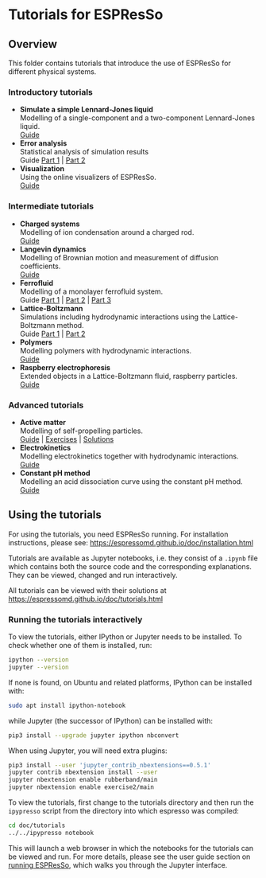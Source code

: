 # Tutorials for ESPResSo

## Overview

This folder contains tutorials that introduce the use of ESPResSo for different
physical systems.

[comment]: # (Begin of tutorials landing page)

### Introductory tutorials

* **Simulate a simple Lennard-Jones liquid**  
  Modelling of a single-component and a two-component Lennard-Jones liquid.  
  [Guide](lennard_jones/lennard_jones.ipynb)
* **Error analysis**  
  Statistical analysis of simulation results  
  Guide
  [Part 1](error_analysis/error_analysis_part1.ipynb) |
  [Part 2](error_analysis/error_analysis_part2.ipynb)
* **Visualization**  
  Using the online visualizers of ESPResSo.  
  [Guide](visualization/visualization.ipynb)

### Intermediate tutorials

* **Charged systems**  
  Modelling of ion condensation around a charged rod.  
  [Guide](charged_system/charged_system.ipynb)
* **Langevin dynamics**  
  Modelling of Brownian motion and measurement of diffusion coefficients.  
  [Guide](langevin_dynamics/langevin_dynamics.ipynb)
* **Ferrofluid**  
  Modelling of a monolayer ferrofluid system.  
  Guide
  [Part 1](ferrofluid/ferrofluid_part1.ipynb) |
  [Part 2](ferrofluid/ferrofluid_part2.ipynb) |
  [Part 3](ferrofluid/ferrofluid_part3.ipynb)
* **Lattice-Boltzmann**  
  Simulations including hydrodynamic interactions using the Lattice-Boltzmann method.  
  Guide
  [Part 1](lattice_boltzmann/lattice_boltzmann_theory.ipynb) |
  [Part 2](lattice_boltzmann/lattice_boltzmann_poiseuille_flow.ipynb)
* **Polymers**  
  Modelling polymers with hydrodynamic interactions.  
  [Guide](polymers/polymers.ipynb)
* **Raspberry electrophoresis**  
  Extended objects in a Lattice-Boltzmann fluid, raspberry particles.  
  [Guide](raspberry_electrophoresis/raspberry_electrophoresis.ipynb)

### Advanced tutorials

* **Active matter**  
  Modelling of self-propelling particles.  
  [Guide](active_matter/active_matter.ipynb) |
  [Exercises](active_matter/exercises) |
  [Solutions](active_matter/solutions)
* **Electrokinetics**  
  Modelling electrokinetics together with hydrodynamic interactions.  
  [Guide](electrokinetics/electrokinetics.ipynb)
* **Constant pH method**  
  Modelling an acid dissociation curve using the constant pH method.  
  [Guide](constant_pH/constant_pH.ipynb)

[comment]: # (End of tutorials landing page)

## Using the tutorials

For using the tutorials, you need ESPResSo running. For installation
instructions, please see: https://espressomd.github.io/doc/installation.html

Tutorials are available as Jupyter notebooks, i.e. they consist of a ``.ipynb``
file which contains both the source code and the corresponding explanations.
They can be viewed, changed and run interactively.

All tutorials can be viewed with their solutions at
https://espressomd.github.io/doc/tutorials.html

### Running the tutorials interactively

To view the tutorials, either IPython or Jupyter needs to be installed.
To check whether one of them is installed, run:

```sh
ipython --version
jupyter --version
```

If none is found, on Ubuntu and related platforms, IPython can be installed with:

```sh
sudo apt install ipython-notebook
```

while Jupyter (the successor of IPython) can be installed with:

```sh
pip3 install --upgrade jupyter ipython nbconvert
```

When using Jupyter, you will need extra plugins:

```sh
pip3 install --user 'jupyter_contrib_nbextensions==0.5.1'
jupyter contrib nbextension install --user
jupyter nbextension enable rubberband/main
jupyter nbextension enable exercise2/main
```

To view the tutorials, first change to the tutorials directory and then run
the `ipypresso` script from the directory into which espresso was compiled:

```sh
cd doc/tutorials
../../ipypresso notebook
```

This will launch a web browser in which the notebooks for the tutorials can be
viewed and run. For more details, please see the user guide section on
[running ESPResSo](https://espressomd.github.io/doc/installation.html#running-es),
which walks you through the Jupyter interface.
